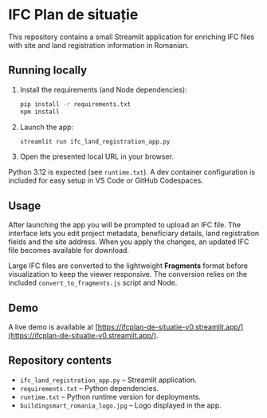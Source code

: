 # IFC Plan de situație

This repository contains a small Streamlit application for enriching IFC files with site and land registration information in Romanian.

## Running locally

1. Install the requirements (and Node dependencies):
   ```bash
   pip install -r requirements.txt
   npm install
   ```
2. Launch the app:
   ```bash
   streamlit run ifc_land_registration_app.py
   ```
3. Open the presented local URL in your browser.

Python 3.12 is expected (see `runtime.txt`). A dev container configuration is included for easy setup in VS Code or GitHub Codespaces.

## Usage

After launching the app you will be prompted to upload an IFC file. The interface lets you edit project metadata, beneficiary details, land registration fields and the site address. When you apply the changes, an updated IFC file becomes available for download.

Large IFC files are converted to the lightweight **Fragments** format before visualization to keep the viewer responsive. The conversion relies on the included `convert_to_fragments.js` script and Node.

## Demo

A live demo is available at [https://ifcplan-de-situatie-v0.streamlit.app/](https://ifcplan-de-situatie-v0.streamlit.app/).

## Repository contents

- `ifc_land_registration_app.py` – Streamlit application.
- `requirements.txt` – Python dependencies.
- `runtime.txt` – Python runtime version for deployments.
- `buildingsmart_romania_logo.jpg` – Logo displayed in the app.

